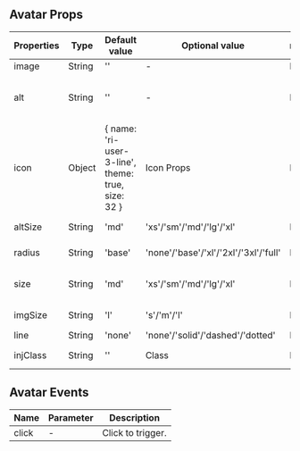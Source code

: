 ## Avatar Props

| Properties | Type   | Default value                                     | Optional value                        | required | Description                                  |
| ---------- | ------ | ------------------------------------------------- | ------------------------------------- | -------- | -------------------------------------------- |
| image      | String | ''                                                | -                                     | N        | Picture path.                                |
| alt        | String | ''                                                | -                                     | N        | Replace the text, it is recommended to word. |
| icon       | Object | { name: 'ri-user-3-line', theme: true, size: 32 } | Icon Props                            | N        | Replace the icon and pass in Icon Props.     |
| altSize    | String | 'md'                                              | 'xs'/'sm'/'md'/'lg'/'xl'              | N        | Replace the text size.                       |
| radius     | String | 'base'                                            | 'none'/'base'/'xl'/'2xl'/'3xl'/'full' | N        | Round -corner style.                         |
| size       | String | 'md'                                              | 'xs'/'sm'/'md'/'lg'/'xl'              | N        | The size of the avatar box.                  |
| imgSize    | String | 'l'                                               | 's'/'m'/'l'                           | N        | Avatar picture size.                         |
| line       | String | 'none'                                            | 'none'/'solid'/'dashed'/'dotted'      | N        | Border style.                                |
| injClass   | String | ''                                                | Class                                 | N        | Inject the CSS name.                         |

## Avatar Events

| Name  | Parameter | Description       |
| ----- | --------- | ----------------- |
| click | -         | Click to trigger. |
